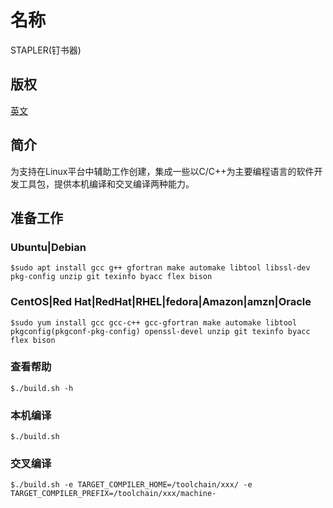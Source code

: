 # 名称

STAPLER(钉书器)

## 版权

[英文](LICENSE)

## 简介

为支持在Linux平台中辅助工作创建，集成一些以C/C++为主要编程语言的软件开发工具包，提供本机编译和交叉编译两种能力。


## 准备工作

### Ubuntu|Debian
```
$sudo apt install gcc g++ gfortran make automake libtool libssl-dev pkg-config unzip git texinfo byacc flex bison 
```

### CentOS|Red Hat|RedHat|RHEL|fedora|Amazon|amzn|Oracle
```
$sudo yum install gcc gcc-c++ gcc-gfortran make automake libtool pkgconfig(pkgconf-pkg-config) openssl-devel unzip git texinfo byacc flex bison
```

### 查看帮助
```
$./build.sh -h
```

### 本机编译
```
$./build.sh 
```

### 交叉编译
```
$./build.sh -e TARGET_COMPILER_HOME=/toolchain/xxx/ -e TARGET_COMPILER_PREFIX=/toolchain/xxx/machine-
```